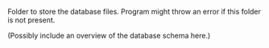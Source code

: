 Folder to store the database files. Program might throw an error if this folder is not present.

(Possibly include an overview of the database schema here.)